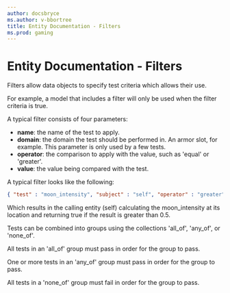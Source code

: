 ```yaml
---
author: docsbryce
ms.author: v-bbortree
title: Entity Documentation - Filters
ms.prod: gaming
---
```


# Entity Documentation - Filters

Filters allow data objects to specify test criteria which allows their use.

For example, a model that includes a filter will only be used when the filter criteria is true.

A typical filter consists of four parameters:

- **name**: the name of the test to apply.
- **domain**: the domain the test should be performed in. An armor slot, for example. This parameter is only used by a few tests.
- **operator**: the comparison to apply with the value, such as 'equal' or 'greater'.
- **value**: the value being compared with the test.

A typical filter looks like the following:

```json
{ "test" : "moon_intensity", "subject" : "self", "operator" : "greater", "value" : "0.5" }
```

Which results in the calling entity (self) calculating the moon_intensity at its location and returning true if the result is greater than 0.5.

Tests can be combined into groups using the collections 'all_of', 'any_of', or 'none_of'.

 All tests in an 'all_of' group must pass in order for the group to pass.

 One or more tests in an 'any_of' group must pass in order for the group to pass.

 All tests in a 'none_of' group must fail in order for the group to pass.